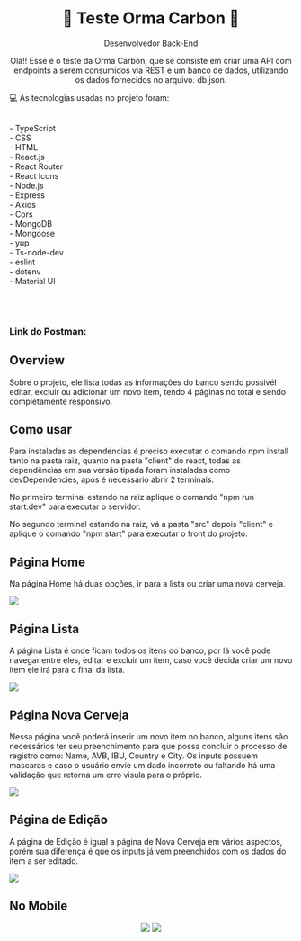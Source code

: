 <div align="center">
<h1> 🍺 Teste Orma Carbon 🍺 </h1>
<span> Desenvolvedor Back-End </span>
</div>
  
<p align="center">
  Olá!! Esse é o teste da Orma Carbon, que se consiste em criar uma API 
  com endpoints a serem consumidos via REST e um banco de dados, 
  utilizando os dados fornecidos no arquivo. db.json.
</p>
  
<p>💻 As tecnologias usadas no projeto foram:
   
<p>
<br> - TypeScript
<br> - CSS
<br> - HTML
<br> - React.js
<br> - React Router
<br> - React Icons
<br> - Node.js
<br> - Express
<br> - Axios
<br> - Cors
<br> - MongoDB
<br> - Mongoose
<br> - yup
<br> - Ts-node-dev
<br> - eslint
<br> - dotenv
<br> - Material UI
</p>

<br><br>


<h3>
  Link do Postman: 
</h3>

<h2>Overview</h2>
<p>
  Sobre o projeto, ele lista todas as informações do banco sendo possivél editar, excluir ou adicionar um novo item, tendo 4 páginas no total e sendo completamente
  responsivo.
</p>

<h2>Como usar</h2>
<p>
  Para instaladas as dependencias é preciso executar o comando npm install tanto na pasta raiz, quanto na pasta "client" do react, 
  todas as dependências em sua versão tipada foram instaladas como devDependencies, após é necessário abrir 2 terminais.
</p>
<p>
  No primeiro terminal estando na raiz aplique o comando "npm run start:dev" para executar o servidor.
</p>
<p>
  No segundo terminal estando na raiz, vá a pasta "src" depois "client" e aplique o comando "npm start" para executar o front do projeto.
</p>

<h2>Página Home</h2>
<p>
  Na página Home há duas opções, ir para a lista ou criar uma nova cerveja.
</p>
<img src=https://user-images.githubusercontent.com/95176596/218800515-ac125692-d337-4cc8-94d5-568119e840c9.png />

<h2>Página Lista</h2>
<p>
  A página Lista é onde ficam todos os itens do banco, por lá você pode navegar entre eles, editar e excluir um item,
  caso você decida criar um novo item ele irá para o final da lista.
</p>
<img src=https://user-images.githubusercontent.com/95176596/218801660-d5b1eaa1-b609-45f9-b90b-36d5c65ddbda.png />

<h2>Página Nova Cerveja</h2>
<p>
  Nessa página você poderá inserir um novo item no banco, alguns itens são necessários ter seu preenchimento 
  para que possa concluir o processo de registro como: Name, AVB, IBU, Country e City.
  Os inputs possuem mascaras e caso o usuário envie um dado incorreto ou faltando há uma validação que retorna um
  erro visula para o próprio.
</p>
<img src=https://user-images.githubusercontent.com/95176596/218803127-5b6e43f6-ee6a-4cff-8695-691e21f8ab27.png />

<h2>Página de Edição</h2>
<p>
  A página de Edição é igual a página de Nova Cerveja em vários aspectos, porém sua diferença é que os inputs já vem preenchidos com os dados
  do item a ser editado.
</p>
<img src=https://user-images.githubusercontent.com/95176596/218803923-f8042ca5-1a0e-4e5b-859a-b7f03a9fe66a.png />

<h2>No Mobile</h2>
<div align="center">
  <img src=https://user-images.githubusercontent.com/95176596/218805063-5f61745c-75bb-431a-a730-82d48abbe4ea.gif />
  <img src=https://user-images.githubusercontent.com/95176596/218808005-c9ee2b8b-f5d7-450b-b06f-a849aef36d2c.gif />
</div>

